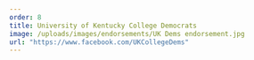 ```yaml
---
order: 8
title: University of Kentucky College Democrats
image: /uploads/images/endorsements/UK Dems endorsement.jpg
url: "https://www.facebook.com/UKCollegeDems"
---
```

